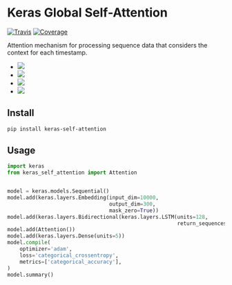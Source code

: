 # Keras Global Self-Attention

[![Travis](https://travis-ci.org/CyberZHG/keras-self-attention.svg)](https://travis-ci.org/CyberZHG/keras-self-attention)
[![Coverage](https://coveralls.io/repos/github/CyberZHG/keras-self-attention/badge.svg?branch=master)](https://coveralls.io/github/CyberZHG/keras-self-attention)


Attention mechanism for processing sequence data that considers the context for each timestamp.

* ![](https://camo.githubusercontent.com/1ef0269557ea05b96b6894de202a109f6947dca6/687474703a2f2f6c617465782e636f6465636f67732e636f6d2f6769662e6c617465783f685f253742742c2673706163653b74272537442673706163653b3d2673706163653b25354374616e6828785f74253545542673706163653b575f742673706163653b2b2673706163653b785f2537427427253744253545542673706163653b575f782673706163653b2b2673706163653b625f7429)
* ![](https://camo.githubusercontent.com/f8c64f2abd4752037c50deb7373b55362d7c51dc/687474703a2f2f6c617465782e636f6465636f67732e636f6d2f6769662e6c617465783f655f253742742c2673706163653b74272537442673706163653b3d2673706163653b2535437369676d6128575f612673706163653b685f253742742c2673706163653b74272537442673706163653b2b2673706163653b625f6129)
* ![](https://camo.githubusercontent.com/c63a13424300fe05bee615ce051fece8b5bc1c9a/687474703a2f2f6c617465782e636f6465636f67732e636f6d2f6769662e6c617465783f615f253742742537442673706163653b3d2673706163653b25354374657874253742736f66746d617825374428655f7429)
* ![](https://camo.githubusercontent.com/b9999104eccdcc594abbbef429a3fa49bac27d78/687474703a2f2f6c617465782e636f6465636f67732e636f6d2f6769662e6c617465783f6c5f742673706163653b3d2673706163653b25354373756d5f25374274272537442673706163653b615f253742742c2673706163653b74272537442673706163653b785f2537427427253744)

## Install

```bash
pip install keras-self-attention
```

## Usage

```python
import keras
from keras_self_attention import Attention


model = keras.models.Sequential()
model.add(keras.layers.Embedding(input_dim=10000,
                                 output_dim=300,
                                 mask_zero=True))
model.add(keras.layers.Bidirectional(keras.layers.LSTM(units=128,
                                                       return_sequences=True)))
model.add(Attention())
model.add(keras.layers.Dense(units=5))
model.compile(
    optimizer='adam',
    loss='categorical_crossentropy',
    metrics=['categorical_accuracy'],
)
model.summary()
```
